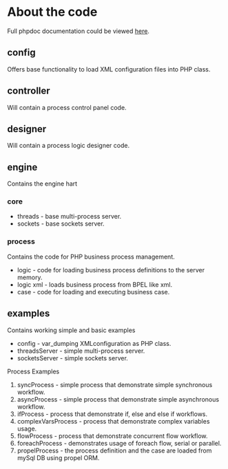 # About the code #

Full phpdoc documentation could be viewed [here](http://ezerphp.sourceforge.net/index.html).


## config ##
Offers base functionality to load XML configuration files into PHP class.

## controller ##
Will contain a process control panel code.

## designer ##
Will contain a process logic designer code.

## engine ##
Contains the engine hart

### core ###
  * threads - base multi-process server.
  * sockets - base sockets server.

### process ###
Contains the code for PHP business process management.
  * logic - code for loading business process definitions to the server memory.
  * logic xml - loads business process from BPEL like xml.
  * case - code for loading and executing business case.

## examples ##
Contains working simple and basic examples
  * config - var\_dumping XMLconfiguration as PHP class.
  * threadsServer - simple multi-process server.
  * socketsServer - simple sockets server.

Process Examples
  1. syncProcess - simple process that demonstrate simple synchronous workflow.
  1. asyncProcess - simple process that demonstrate simple asynchronous workflow.
  1. ifProcess - process that demonstrate if, else and else if workflows.
  1. complexVarsProcess - process that demonstrate complex variables usage.
  1. flowProcess - process that demonstrate concurrent flow workflow.
  1. foreachProcess - demonstrates usage of foreach flow, serial or parallel.
  1. propelProcess - the process definition and the case are loaded from mySql DB using propel ORM.
